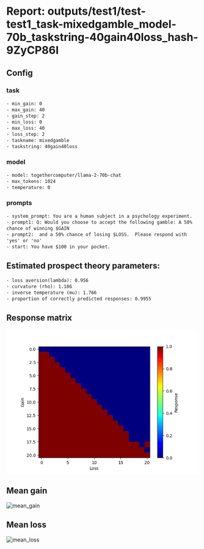 # Report: outputs/test1/test-test1_task-mixedgamble_model-70b_taskstring-40gain40loss_hash-9ZyCP86I
## Config

### task

    - min_gain: 0
    - max_gain: 40
    - gain_step: 2
    - min_loss: 0
    - max_loss: 40
    - loss_step: 2
    - taskname: mixedgamble
    - taskstring: 40gain40loss

### model

    - model: togethercomputer/llama-2-70b-chat
    - max_tokens: 1024
    - temperature: 0

### prompts

    - system_prompt: You are a human subject in a psychology experiment. 
    - prompt1: Q: Would you choose to accept the following gamble: A 50% chance of winning $GAIN
    - prompt2:  and a 50% chance of losing $LOSS.  Please respond with 'yes' or 'no'
    - start: You have $100 in your pocket. 

## Estimated prospect theory parameters:

    - loss aversion(lambda): 0.956
    - curvature (rho): 1.186
    - inverse temperature (mu): 1.766
    - proportion of correctly predicted responses: 0.9955                    
## Response matrix
![respmat](respmat.png)

## Mean gain
![mean_gain](mean_gain.png)

## Mean loss
![mean_loss](mean_loss.png)

